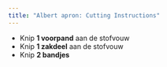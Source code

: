 ```yaml
---
title: "Albert apron: Cutting Instructions"
---
```


- Knip **1 voorpand** aan de stofvouw
- Knip **1 zakdeel** aan de stofvouw
- Knip **2 bandjes**
